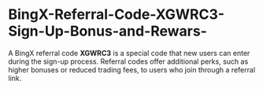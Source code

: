 # BingX-Referral-Code-XGWRC3-Sign-Up-Bonus-and-Rewars-
A BingX referral code **XGWRC3** is a special code that new users can enter during the sign-up process. Referral codes offer additional perks, such as higher bonuses or reduced trading fees, to users who join through a referral link. 
